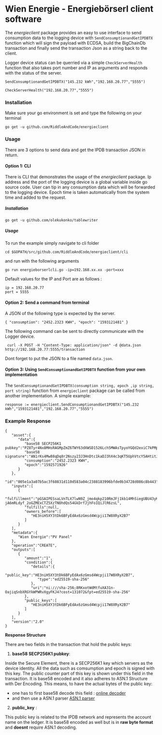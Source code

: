 # Wien Energie - Energiebörserl client software

The *energieclient* package provides an easy to use interface to send consumption data to the logging device with ``SendConsumptionandGetIPDBTX`` function which will sign the payload with ECDSA, build the BigChainDb transaction and finally send the transaction Json as a string back to the client.

Logger device status can be querried via a simple ``CheckServerHealth`` function that also takes port number and IP as arguments and responds with the status of the server.

``SendConsumptionandGetIPDBTX("145.232 kWh","192.168.20.77","5555")``

``CheckServerHealth("192.168.20.77","5555")``


### Installation

Make sure your go environment is set and type the following on your terminal

``go get -u github.com/RiddleAndCode/energieclient``

### Usage

There are 3 options to send data and get the IPDB transaction JSON in return.

#### Option 1: CLI


There is CLI that demonstrates the usage of the *energieclient* package. Ip address and the port of the logging device is a global variable inside go source code. User can tip in any consumption data which will be forwarded to the logging device. Epoch time is taken automatically from the system time and added to the request.

##### Installation

``go get -u github.com/olekukonko/tablewriter``

##### Usage

To run the example simply navigate to cli folder

`cd $GOPATH/src/github.com/RiddleAndCode/energieclient/cli`

and run with the following arguments

``go run energieborserlcli.go -ip=192.168.xx.xx -port=xxx``

Default values for the IP and Port are as follows :

```
ip = 192.168.20.77
port = 5555

```

#### Option 2: Send a command from terminal

A JSON of the following type is expected by the server.

`{
    "consumption": "2452.2323 KWH",
    "epoch": "1593121481"
}`

The following command can be sent to directly communicate with the Logger device.

`  curl -X POST -H "Content-Type: application/json" -d @data.json http://192.168.20.77:5555/transaction `

Dont forget to put the JSON to a file named `data.json`.

#### Option 3: Using `SendConsumptionandGetIPDBTX` function from your own implementation

The ``SendConsumptionandGetIPDBTX(consumption string, epoch ,ip string, port string)`` function from ``energieclient`` package
can be called from another implementation. A simple example:

``response := energieclient.SendConsumptionandGetIPDBTX("145.232 kWh","1593121481","192.168.20.77","5555")``


### Example Response

```
{
   "asset":{
      "data":{
         "base58 SECP256K1 pubkey":"PZ8Tyr4Nx8MHsRAGMpZmZ6TWY63dXWSD1526Lch5MWAsTpyoYGQd2exiC7kPMp8c5hcVtdsiwBcEdhfW3AUeWpqu7g5pXkqsGdPRE5j72nKrPQJD1MqaL7n5",
         "base58 signature":"AN1rKs4Mw88qDq8r2Nszy23J3HnDtc1kaDJ3hX4c3qKT5UphVtcY5AHtitJk9NeDgD12obZ7jW8VezKwodn6iXoN5wwe6p8Hi",
         "consumption":"2452.2323 KWH",
         "epoch":"1592571926"
      }
   },
   "id":"005e1a3a07b5ac3f60831d110d583a04c2388183996bfde0b34728d086c8b443",
   "inputs":[
      {
         "fulfillment":"pGSAIPESsaLVnTLX7lwN9Z_jmo4qkp210RmJFj1kb14MhSiegUBU43yKw60hq71ncQVWg0OV62C5nkIecSB-jA6mRLdyf_2oGZMExCTZ5XzTNOhdQs54GkDrfJjhFoIQiJlR6zsL",
         "fulfills":null,
         "owners_before":[
            "HE3niH5XY3tDk6BFyEdAx6zGmsd4Wcpji17W8XRyX2B7"
         ]
      }
   ],
   "metadata":{
      "Wien Energie":"PV Panel"
   },
   "operation":"CREATE",
   "outputs":[
      {
         "amount":"1",
         "condition":{
            "details":{
               "public_key":"HE3niH5XY3tDk6BFyEdAx6zGmsd4Wcpji17W8XRyX2B7",
               "type":"ed25519-sha-256"
            },
            "uri":"ni:///sha-256;8RKxotWdMtfuXA31n-OajiqSnbXRGYkWPWRvXgyFKJ4?cost=131072&fpt=ed25519-sha-256"
         },
         "public_keys":[
            "HE3niH5XY3tDk6BFyEdAx6zGmsd4Wcpji17W8XRyX2B7"
         ]
      }
   ],
   "version":"2.0"
}
```

**Response Structure**

There are two fields in the transaction that hold the public keys:

 1. **base58 SECP256K1 pubkey**: 
 
 Inside the Secure Element, there is a SECP256K1 key which servers as the device identity. All the data such as comsumption and epoch is signed with this key. The  public counter part of this key is shown under this field in the transaction. It is base58 encoded and it also adheres to ASN.1 Structure with Der Encoding. This means, to have the actual bytes of the public key:
  * one has to first base58 decode this field : [online decoder](https://www.dcode.fr/base-58-cipher)
  * and then use a ASN.1 parser [ASN.1 parser](https://lapo.it/asn1js/)


  2. **public_key** :
  
  This public key is related to the IPDB network and represents the account name on the ledger. It is base58 encoded as well but is in **raw byte format** and **doesnt** require ASN.1 decoding.
